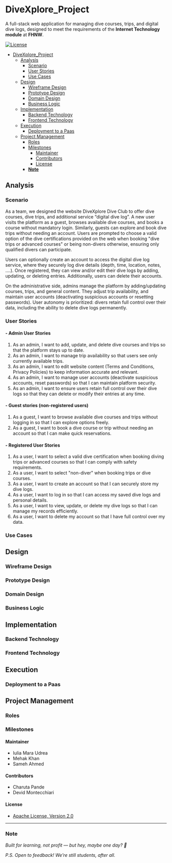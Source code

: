 # DiveXplore_Project

A full-stack web application for managing dive courses, trips, and digital dive
logs, designed to meet the requirements of the **Internet Technology module** at
**FHNW**.

[![License](https://img.shields.io/:license-apache-blue.svg)](http://www.apache.org/licenses/LICENSE-2.0.html)

<!-- TOC -->

* [DiveXplore_Project](#divexplore_project)
    * [Analysis](#analysis)
        * [Scenario](#scenario)
        * [User Stories](#user-stories)
        * [Use Cases](#use-cases)
    * [Design](#design)
        * [Wireframe Design](#wireframe-design)
        * [Prototype Design](#prototype-design)
        * [Domain Design](#domain-design)
        * [Business Logic](#business-logic)
    * [Implementation](#implementation)
        * [Backend Technology](#backend-technology)
        * [Frontend Technology](#frontend-technology)
    * [Execution](#execution)
        * [Deployment to a Paas](#deployment-to-a-paas)
    * [Project Management](#project-management)
        * [Roles](#roles)
        * [Milestones](#milestones)
            * [Maintainer](#maintainer)
            * [Contributors](#contributors)
            * [License](#license)
        * [**Note**](#note)

<!-- TOC -->

## Analysis

### Scenario

As a team, we designed the website DiveXplore Dive Club to offer dive courses,
dive trips, and additional service “digital dive log”.
A new user visits the platform as a guest, browses available dive courses, and
books a course without mandatory login. Similarly, guests can explore and book
dive trips without needing an account. Users are prompted to choose a valid
option of the dive certifications provided on the web when booking "dive trips
or advanced courses" or being non-divers otherwise, ensuring only qualified
divers can participate.

Users can optionally create an account to access the digital dive log service,
where they securely log dive details (depth, time, location, notes, ....). Once
registered, they can view and/or edit their dive logs by adding, updating, or
deleting entries. Additionally, users can delete their accounts.

On the administrative side, admins manage the platform by adding/updating
courses, trips, and general content. They adjust trip availability, and maintain
user accounts (deactivating suspicious accounts or resetting passwords).
User autonomy is prioritized: divers retain full control over their data,
including the ability to delete dive logs permanently.

### User Stories

#### - Admin User Stories

1. As an admin, I want to add, update, and delete dive courses and trips so that
   the platform stays up to date.
2. As an admin, I want to manage trip availability so that users see only
   currently available trips.
3. As an admin, I want to edit website content (Terms and Conditions,
   Privacy Policies) to keep information accurate and relevant.
4. As an admin, I want to manage user accounts (deactivate suspicious
   accounts, reset passwords) so that I can maintain platform security.
5. As an admin, I want to ensure users retain full control over their dive logs
   so that they can delete or modify their entries at any time.

#### - Guest stories (non-registered users)

1. As a guest, I want to browse available dive courses and trips without logging
   in so that I can explore options freely.
2. As a guest, I want to book a dive course or trip without needing an account
   so that I can make quick reservations.

#### - Registered User Stories

1. As a user, I want to select a valid dive certification when booking diving
   trips or advanced courses so that I can comply with safety requirements.
2. As a user, I want to select "non-diver" when booking trips or dive courses.
3. As a user, I want to create an account so that I can securely store my dive
   logs.
4. As a user, I want to log in so that I can access my saved dive logs and
   personal details.
5. As a user, I want to view, update, or delete my dive logs so that I can
   manage my records efficiently.
6. As a user, I want to delete my account so that I have full control over my
   data.

### Use Cases

## Design

<!-- Repo Owner Notes: 
 Keep in mind the Corporate Identity (CI); you shall decide appropriately the color schema, graphics, typography, layout, User Experience (UX), and so on. -->

### Wireframe Design

<!-- Repo Owner Notes:
It is suggested to start with a wireframe. The wireframe focuses on the website structure (Sitemap planning), sketching the pages using Wireframe components (e.g., header, menu, footer) and UX. You can create a wireframe already with draw.io or similar tools.-->

### Prototype Design

<!-- Repo Owner Notes:
A prototype can be designed using placeholder text/figures in Budibase. You don't need to connect the front-end to back-end in the early stages of the project development.
-->

### Domain Design

<!-- Repo Owner Notes:
Provide a picture and describe your domain model; you may use Entity-Relationship Model or UML class diagram. Both can be created in Visual Paradigm - we have an academic license for it.
The ch.fhnw.pizza.data.domain package contains the following domain objects / entities including getters and setters:
-->

### Business Logic

## Implementation

### Backend Technology

### Frontend Technology

## Execution

### Deployment to a Paas

## Project Management

### Roles

### Milestones

#### Maintainer

- Iulia Mara Udrea
- Mehak Khan
- Sameh Ahmed

#### Contributors

- Charuta Pande
- Devid Montecchiari

#### License

- [Apache License, Version 2.0](blob/master/LICENSE)

---

### **Note**

*Built for learning, not profit — but hey, maybe one day? 🌟*

*P.S. Open to feedback! We’re still students, after all.*
